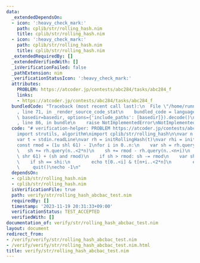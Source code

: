 ```yaml
---
data:
  _extendedDependsOn:
  - icon: ':heavy_check_mark:'
    path: cplib/str/rolling_hash.nim
    title: cplib/str/rolling_hash.nim
  - icon: ':heavy_check_mark:'
    path: cplib/str/rolling_hash.nim
    title: cplib/str/rolling_hash.nim
  _extendedRequiredBy: []
  _extendedVerifiedWith: []
  _isVerificationFailed: false
  _pathExtension: nim
  _verificationStatusIcon: ':heavy_check_mark:'
  attributes:
    PROBLEM: https://atcoder.jp/contests/abc284/tasks/abc284_f
    links:
    - https://atcoder.jp/contests/abc284/tasks/abc284_f
  bundledCode: "Traceback (most recent call last):\n  File \"/home/runner/.local/lib/python3.10/site-packages/onlinejudge_verify/documentation/build.py\"\
    , line 71, in _render_source_code_stat\n    bundled_code = language.bundle(stat.path,\
    \ basedir=basedir, options={'include_paths': [basedir]}).decode()\n  File \"/home/runner/.local/lib/python3.10/site-packages/onlinejudge_verify/languages/nim.py\"\
    , line 86, in bundle\n    raise NotImplementedError\nNotImplementedError\n"
  code: "# verification-helper: PROBLEM https://atcoder.jp/contests/abc284/tasks/abc284_f\n\
    import strutils, algorithm\nimport cplib/str/rolling_hash\n\nvar n = stdin.readLine.parseInt\n\
    var t = stdin.readLine\nvar rh = initRollingHash(t)\nvar rhi = initRollingHash(t.reversed)\n\
    const rmod = (1u shl 61) - 1\nfor i in 0..n:\n    var sh = rh.query(0..<i)\n \
    \   sh += rh.query(n..<2*n)\n    sh += rmod - rh.query(n..<n+i)\n    sh = (sh\
    \ shr 61) + (sh and rmod)\n    if sh > rmod: sh -= rmod\n    var shi = rhi.query(n-i..<2*n-i)\n\
    \    if sh == shi:\n        echo t[0..<i] & t[n+i..<2*n]\n        echo i\n   \
    \     quit()\necho -1\n"
  dependsOn:
  - cplib/str/rolling_hash.nim
  - cplib/str/rolling_hash.nim
  isVerificationFile: true
  path: verify/str/rolling_hash_abcbac_test.nim
  requiredBy: []
  timestamp: '2023-11-19 20:31:33+09:00'
  verificationStatus: TEST_ACCEPTED
  verifiedWith: []
documentation_of: verify/str/rolling_hash_abcbac_test.nim
layout: document
redirect_from:
- /verify/verify/str/rolling_hash_abcbac_test.nim
- /verify/verify/str/rolling_hash_abcbac_test.nim.html
title: verify/str/rolling_hash_abcbac_test.nim
---
```

